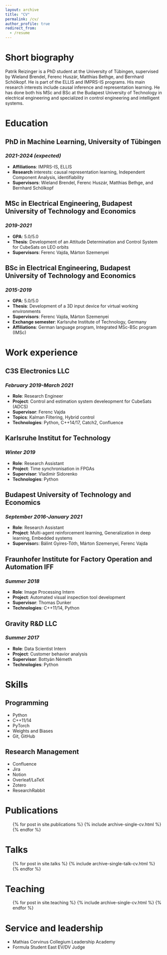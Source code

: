 ```yaml
---
layout: archive
title: "CV"
permalink: /cv/
author_profile: true
redirect_from:
  - /resume
---
```



# Short biography
Patrik Reizinger is a PhD student at the University of Tübingen, supervised by Wieland Brendel, Ferenc Huszár, Matthias Bethge, and Bernhard Schölkopf. He is part of the ELLIS and IMPRS-IS programs. His main research interests include causal inference and representation learning. He has done both his MSc and BSc at the Budapest University of Technology in electrical engineering and specialized in control engineering and intelligent systems.



Education
======
## PhD in Machine Learning, University of Tübingen
### _2021-2024 (expected)_
- **Affiliations**: IMPRS-IS, ELLIS
- **Research** interests: causal representation learning, Independent Component Analysis, identifiability
- **Supervisors**: Wieland Brendel, Ferenc Huszár, Matthias Bethge, and Bernhard Schölkopf


## MSc in Electrical Engineering, Budapest University of Technology and Economics
### _2019-2021_
- **GPA**: 5.0/5.0
- **Thesis**: Development of an Attitude Determination and Control System for CubeSats on LEO orbits
- **Supervisors**: Ferenc Vajda, Márton Szemenyei

## BSc in Electrical Engineering,  Budapest University of Technology and Economics
### _2015-2019_
- **GPA**: 5.0/5.0
- **Thesis**: Development of a 3D input device for virtual working environments
- **Supervisors**: Ferenc Vajda, Márton Szemenyei
- **Exchange semester**: Karlsruhe Institute of Technology, Germany
- **Affiliations**: German language program, Integrated MSc-BSc program (IMSc)



Work experience
======

## C3S Electronics LLC 
### _February 2019-March 2021_
* **Role**: Research Engineer
* **Project**: Control and estimation system develeopment for CubeSats (ADCS)
* **Supervisor**: Ferenc Vajda
* **Topics**: Kalman Filtering, Hybrid control
* **Technologies**: Python, C++14/17, Catch2, Confluence

## Karlsruhe Institut for Technology
### _Winter 2019_
* **Role**: Research Assistant
* **Project**: Time synchronisation in FPGAs
* **Supervisor**: Vladimir Sidorenko
* **Technologies**: Python

## Budapest University of Technology and Economics
### _September 2016-January 2021_
* **Role**: Research Assistant
* **Project**: Multi-agent reinforcement learning, Generalization in deep learning, Embedded systems
* **Supervisor**s: Bálint Gyires-Tóth, Márton Szemenyei, Ferenc Vajda

## Fraunhofer Institute for Factory Operation and Automation IFF
### _Summer 2018_
* **Role**: Image Processing Intern
* **Project**: Automated visual inspection tool development
* **Supervisor**: Thomas Dunker
* **Technologies**: C++11/14, Python

## Gravity R&D LLC 
### _Summer 2017_
* **Role**: Data Scientist Intern
* **Project**: Customer behavior analysis
* **Supervisor**: Bottyán Németh
* **Technologies**: Python

  
  
Skills
======
## Programming
- Python
- C++11/14
- PyTorch
- Weights and Biases
- Git, GitHub

## Research Management
- Confluence
- Jira
- Notion
- Overleaf/LaTeX
- Zotero
- ResearchRabbit


Publications
======
  <ul>{% for post in site.publications %}
    {% include archive-single-cv.html %}
  {% endfor %}</ul>
  
Talks
======
  <ul>{% for post in site.talks %}
    {% include archive-single-talk-cv.html %}
  {% endfor %}</ul>
  
Teaching
======
  <ul>{% for post in site.teaching %}
    {% include archive-single-cv.html %}
  {% endfor %}</ul>
  
Service and leadership
======
* Mathias Corvinus Collegium Leadership Academy
* Formula Student East EV/DV Judge
